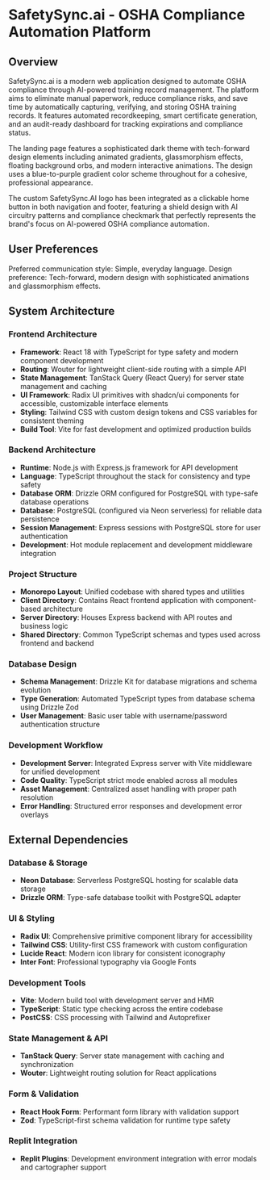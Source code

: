# SafetySync.ai - OSHA Compliance Automation Platform

## Overview

SafetySync.ai is a modern web application designed to automate OSHA compliance through AI-powered training record management. The platform aims to eliminate manual paperwork, reduce compliance risks, and save time by automatically capturing, verifying, and storing OSHA training records. It features automated recordkeeping, smart certificate generation, and an audit-ready dashboard for tracking expirations and compliance status.

The landing page features a sophisticated dark theme with tech-forward design elements including animated gradients, glassmorphism effects, floating background orbs, and modern interactive animations. The design uses a blue-to-purple gradient color scheme throughout for a cohesive, professional appearance.

The custom SafetySync.AI logo has been integrated as a clickable home button in both navigation and footer, featuring a shield design with AI circuitry patterns and compliance checkmark that perfectly represents the brand's focus on AI-powered OSHA compliance automation.

## User Preferences

Preferred communication style: Simple, everyday language.
Design preference: Tech-forward, modern design with sophisticated animations and glassmorphism effects.

## System Architecture

### Frontend Architecture
- **Framework**: React 18 with TypeScript for type safety and modern component development
- **Routing**: Wouter for lightweight client-side routing with a simple API
- **State Management**: TanStack Query (React Query) for server state management and caching
- **UI Framework**: Radix UI primitives with shadcn/ui components for accessible, customizable interface elements
- **Styling**: Tailwind CSS with custom design tokens and CSS variables for consistent theming
- **Build Tool**: Vite for fast development and optimized production builds

### Backend Architecture
- **Runtime**: Node.js with Express.js framework for API development
- **Language**: TypeScript throughout the stack for consistency and type safety
- **Database ORM**: Drizzle ORM configured for PostgreSQL with type-safe database operations
- **Database**: PostgreSQL (configured via Neon serverless) for reliable data persistence
- **Session Management**: Express sessions with PostgreSQL store for user authentication
- **Development**: Hot module replacement and development middleware integration

### Project Structure
- **Monorepo Layout**: Unified codebase with shared types and utilities
- **Client Directory**: Contains React frontend application with component-based architecture
- **Server Directory**: Houses Express backend with API routes and business logic
- **Shared Directory**: Common TypeScript schemas and types used across frontend and backend

### Database Design
- **Schema Management**: Drizzle Kit for database migrations and schema evolution
- **Type Generation**: Automated TypeScript types from database schema using Drizzle Zod
- **User Management**: Basic user table with username/password authentication structure

### Development Workflow
- **Development Server**: Integrated Express server with Vite middleware for unified development
- **Code Quality**: TypeScript strict mode enabled across all modules
- **Asset Management**: Centralized asset handling with proper path resolution
- **Error Handling**: Structured error responses and development error overlays

## External Dependencies

### Database & Storage
- **Neon Database**: Serverless PostgreSQL hosting for scalable data storage
- **Drizzle ORM**: Type-safe database toolkit with PostgreSQL adapter

### UI & Styling
- **Radix UI**: Comprehensive primitive component library for accessibility
- **Tailwind CSS**: Utility-first CSS framework with custom configuration
- **Lucide React**: Modern icon library for consistent iconography
- **Inter Font**: Professional typography via Google Fonts

### Development Tools
- **Vite**: Modern build tool with development server and HMR
- **TypeScript**: Static type checking across the entire codebase
- **PostCSS**: CSS processing with Tailwind and Autoprefixer

### State Management & API
- **TanStack Query**: Server state management with caching and synchronization
- **Wouter**: Lightweight routing solution for React applications

### Form & Validation
- **React Hook Form**: Performant form library with validation support
- **Zod**: TypeScript-first schema validation for runtime type safety

### Replit Integration
- **Replit Plugins**: Development environment integration with error modals and cartographer support